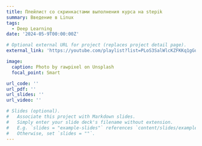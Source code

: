 ```yaml
---
title: Плейлист со скринкастами выполнения курса на stepik
summary: Введение в Linux
tags:
  - Deep Learning
date: '2024-05-9T00:00:00Z'

# Optional external URL for project (replaces project detail page).
external_link: 'https://youtube.com/playlist?list=PLoS3SalWlcKZFKKq1gGuF53gj742IKCoB&si=Wa4y3WnSoqv5Ofz5'

image:
  caption: Photo by rawpixel on Unsplash
  focal_point: Smart

url_code: ''
url_pdf: ''
url_slides: ''
url_video: ''

# Slides (optional).
#   Associate this project with Markdown slides.
#   Simply enter your slide deck's filename without extension.
#   E.g. `slides = "example-slides"` references `content/slides/example-slides.md`.
#   Otherwise, set `slides = ""`.
---
```


